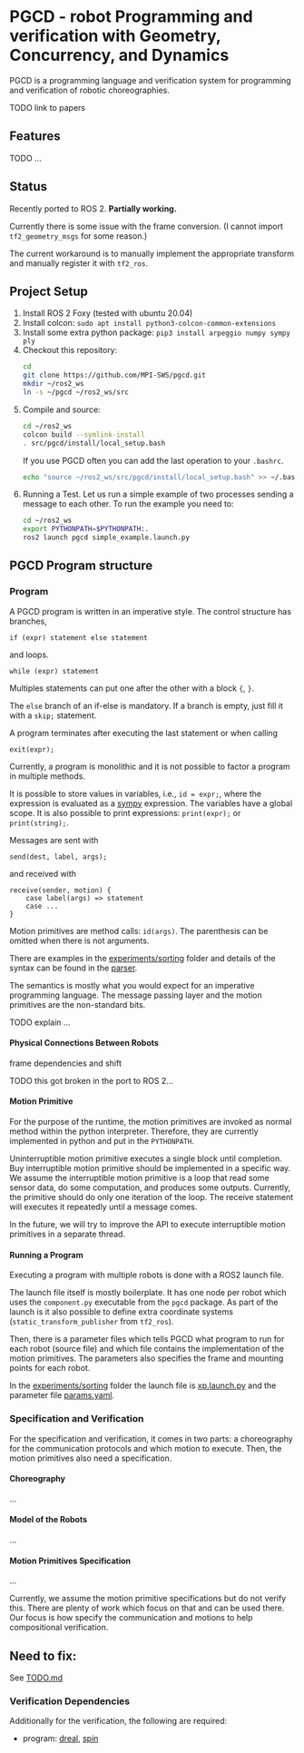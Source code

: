 # PGCD - robot Programming and verification with Geometry, Concurrency, and Dynamics

PGCD is a programming language and verification system for programming and verification of robotic choreographies.

TODO link to papers


## Features

TODO ...

## Status

Recently ported to ROS 2.
__Partially working.__

Currently there is some issue with the frame conversion.
(I cannot import `tf2_geometry_msgs` for some reason.)

The current workaround is to manually implement the appropriate transform and manually register it with `tf2_ros`.

## Project Setup

1.  Install ROS 2 Foxy (tested with ubuntu 20.04)
2.  Install colcon: `sudo apt install python3-colcon-common-extensions`
3.  Install some extra python package: `pip3 install arpeggio numpy sympy ply`
4.  Checkout this repository:
    ```bash
    cd
    git clone https://github.com/MPI-SWS/pgcd.git
    mkdir ~/ros2_ws
    ln -s ~/pgcd ~/ros2_ws/src
    ```
5.  Compile and source:
    ```bash
    cd ~/ros2_ws
    colcon build --symlink-install
    . src/pgcd/install/local_setup.bash
    ```
    If you use PGCD often you can add the last operation to your `.bashrc`.
    ```bash
    echo "source ~/ros2_ws/src/pgcd/install/local_setup.bash" >> ~/.bashrc
    ```
6.  Running a Test.
    Let us run a simple example of two processes sending a message to each other.
    To run the example you need to:
    ```bash
    cd ~/ros2_ws
    export PYTHONPATH=$PYTHONPATH:.
    ros2 launch pgcd simple_example.launch.py
    ```

## PGCD Program structure

### Program

A PGCD program is written in an imperative style.
The control structure has branches,
```
if (expr) statement else statement
```
and loops.
```
while (expr) statement
```
Multiples statements can put one after the other with a block `{`, `}`.

The `else` branch of an if-else is mandatory.
If a branch is empty, just fill it with a `skip;` statement.

A program terminates after executing the last statement or when calling
```
exit(expr);
```

Currently, a program is monolithic and it is not possible to factor a program in multiple methods.

It is possible to store values in variables, i.e., `id = expr;`, where the expression is evaluated as a [sympy](https://www.sympy.org/) expression.
The variables have a global scope.
It is also possible to print expressions: `print(expr);` or `print(string);`.

Messages are sent with
```
send(dest, label, args);
```
and received with
```
receive(sender, motion) {
    case label(args) => statement
    case ...
}
```

Motion primitives are method calls: `id(args)`.
The parenthesis can be omitted when there is not arguments.

There are examples in the [experiments/sorting]() folder and details of the syntax can be found in the [parser](pgcd/nodes/interpreter/parser.py).

The semantics is mostly what you would expect for an imperative programming language.
The message passing layer and the motion primitives are the non-standard bits.

TODO explain ...

#### Physical Connections Between Robots

frame dependencies and shift

TODO this got broken in the port to ROS 2...

#### Motion Primitive

For the purpose of the runtime, the motion primitives are invoked as normal method within the python interpreter.
Therefore, they are currently implemented in python and put in the `PYTHONPATH`.

Uninterruptible motion primitive executes a single block until completion. 
Buy interruptible motion primitive should be implemented in a specific way.
We assume the interruptible motion primitive is a loop that read some sensor data, do some computation, and produces some outputs.
Currently, the primitive should do only one iteration of the loop.
The receive statement will executes it repeatedly until a message comes.

In the future, we will try to improve the API to execute interruptible motion primitives in a separate thread.

#### Running a Program

Executing a program with multiple robots is done with a ROS2 launch file.

The launch file itself is mostly boilerplate.
It has one node per robot which uses the `component.py` executable from the `pgcd` package.
As part of the launch is it also possible to define extra coordinate systems (`static_transform_publisher` from `tf2_ros`).

Then, there is a parameter files which tells PGCD what program to run for each robot (source file) and which file contains the implementation of the motion primitives.
The parameters also specifies the frame and mounting points for each robot.

In the  [experiments/sorting]() folder the launch file is [xp.launch.py](experiments/sorting/xp.launch.py) and the parameter file [params.yaml](experiments/sorting/params.yaml).

### Specification and Verification

For the specification and verification, it comes in two parts: a choreography for the communication protocols and which motion to execute.
Then, the motion primitives also need a specification.

#### Choreography

...

#### Model of the Robots

...

#### Motion Primitives Specification

...

Currently, we assume the motion primitive specifications but do not verify this.
There are plenty of work which focus on that and can be used there.
Our focus is how specify the communication and motions to help compositional verification.

## Need to fix:

See [TODO.md](TODO.md)

### Verification Dependencies

Additionally for the verification, the following are required:
* program: [dreal](https://github.com/dreal/dreal4), [spin](http://spinroot.com/spin/whatispin.html)
